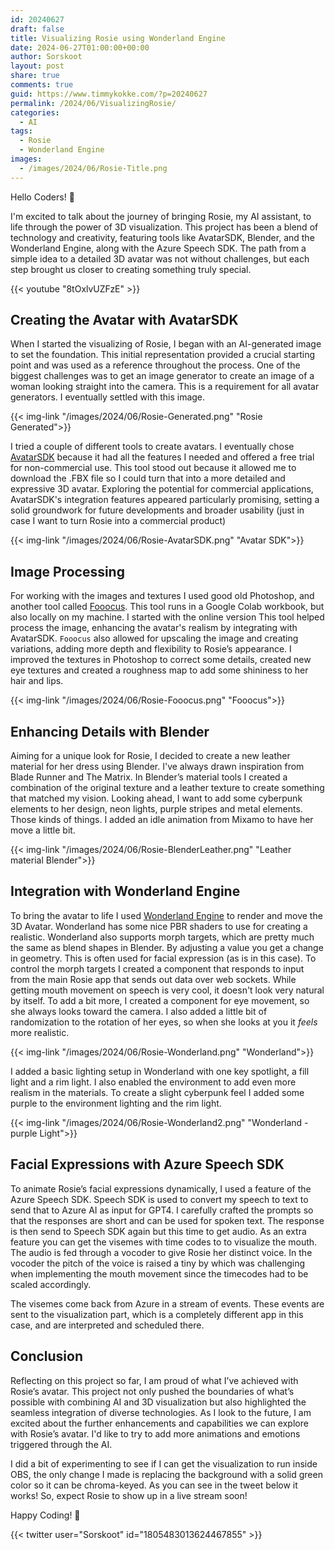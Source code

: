 ```yaml
---
id: 20240627
draft: false
title: Visualizing Rosie using Wonderland Engine
date: 2024-06-27T01:00:00+00:00
author: Sorskoot
layout: post
share: true
comments: true
guid: https://www.timmykokke.com/?p=20240627
permalink: /2024/06/VisualizingRosie/
categories:
  - AI
tags:
  - Rosie
  - Wonderland Engine
images:
  - /images/2024/06/Rosie-Title.png
---
```


Hello Coders! 👾

I'm excited to talk about the journey of bringing Rosie, my AI assistant, to life through the power of 3D visualization. This project has been a blend of technology and creativity, featuring tools like AvatarSDK, Blender, and the Wonderland Engine, along with the Azure Speech SDK. The path from a simple idea to a detailed 3D avatar was not without challenges, but each step brought us closer to creating something truly special.

{{< youtube "8tOxlvUZFzE" >}}

## Creating the Avatar with AvatarSDK

When I started the visualizing of Rosie, I began with an AI-generated image to set the foundation. This initial representation provided a crucial starting point and was used as a reference throughout the process. One of the biggest challenges was to get an image generator to create an image of a woman looking straight into the camera. This is a requirement for all avatar generators. I eventually settled with this image.

{{< img-link "/images/2024/06/Rosie-Generated.png" "Rosie Generated">}}

I tried a couple of different tools to create avatars. I eventually chose [AvatarSDK](https://metaperson.avatarsdk.com/) because it had all the features I needed and offered a free trial for non-commercial use. This tool stood out because it allowed me to download the .FBX file so I could turn that into a more detailed and expressive 3D avatar. Exploring the potential for commercial applications, AvatarSDK's integration features appeared particularly promising, setting a solid groundwork for future developments and broader usability (just in case I want to turn Rosie into a commercial product)

{{< img-link "/images/2024/06/Rosie-AvatarSDK.png" "Avatar SDK">}}

## Image Processing

For working with the images and textures I used good old Photoshop, and another tool called [Fooocus](https://github.com/lllyasviel/Fooocus). This tool runs in a Google Colab workbook, but also locally on my machine. I started with the online version This tool helped process the image, enhancing the avatar's realism by integrating with AvatarSDK. `Fooocus` also allowed for upscaling the image and creating variations, adding more depth and flexibility to Rosie’s appearance. I improved the textures in Photoshop to correct some details, created new eye textures and created a roughness map to add some shininess to her hair and lips.

{{< img-link "/images/2024/06/Rosie-Fooocus.png" "Fooocus">}}

## Enhancing Details with Blender

Aiming for a unique look for Rosie, I decided to create a new leather material for her dress using Blender. I've always drawn inspiration from Blade Runner and The Matrix. In Blender’s material tools I created a combination of the original texture and a leather texture to create something that matched my vision. Looking ahead, I want to add some cyberpunk elements to her design, neon lights, purple stripes and metal elements. Those kinds of things. I added an idle animation from Mixamo to have her move a little bit.

{{< img-link "/images/2024/06/Rosie-BlenderLeather.png" "Leather material Blender">}}

## Integration with Wonderland Engine

To bring the avatar to life I used [Wonderland Engine](https://wonderlandengine.com) to render and move the 3D Avatar. Wonderland has some nice PBR shaders to use for creating a realistic. Wonderland also supports morph targets, which are pretty much the same as blend shapes in Blender. By adjusting a value you get a change in geometry. This is often used for facial expression (as is in this case). To control the morph targets I created a component that responds to input from the main Rosie app that sends out data over web sockets. While getting mouth movement on speech is very cool, it doesn't look very natural by itself. To add a bit more, I created a component for eye movement, so she always looks toward the camera. I also added a little bit of randomization to the rotation of her eyes, so when she looks at you it _feels_ more realistic.

{{< img-link "/images/2024/06/Rosie-Wonderland.png" "Wonderland">}}

I added a basic lighting setup in Wonderland with one key spotlight, a fill light and a rim light. I also enabled the environment to add even more realism in the materials. To create a slight cyberpunk feel I added some purple to the environment lighting and the rim light.

{{< img-link "/images/2024/06/Rosie-Wonderland2.png" "Wonderland - purple Light">}}

## Facial Expressions with Azure Speech SDK

To animate Rosie’s facial expressions dynamically, I used a feature of the Azure Speech SDK. Speech SDK is used to convert my speech to text to send that to Azure AI as input for GPT4. I carefully crafted the prompts so that the responses are short and can be used for spoken text. The response is then send to Speech SDK again but this time to get audio. As an extra feature you can get the visemes with time codes to to visualize the mouth. The audio is fed through a vocoder to give Rosie her distinct voice. In the vocoder the pitch of the voice is raised a tiny by which was challenging when implementing the mouth movement since the timecodes had to be scaled accordingly.

The visemes come back from Azure in a stream of events. These events are sent to the visualization part, which is a completely different app in this case, and are interpreted and scheduled there.

## Conclusion

Reflecting on this project so far, I am proud of what I’ve achieved with Rosie’s avatar. This project not only pushed the boundaries of what’s possible with combining AI and 3D visualization but also highlighted the seamless integration of diverse technologies. As I look to the future, I am excited about the further enhancements and capabilities we can explore with Rosie’s avatar. I'd like to try to add more animations and emotions triggered through the AI.

I did a bit of experimenting to see if I can get the visualization to run inside OBS, the only change I made is replacing the background with a solid green color so it can be chroma-keyed. As you can see in the tweet below it works! So, expect Rosie to show up in a live stream soon!

Happy Coding! 🚀

{{<  twitter user="Sorskoot" id="1805483013624467855" >}}
